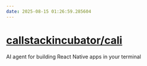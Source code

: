 ```yaml
---
date: 2025-08-15 01:26:59.285604
---
```


# [callstackincubator/cali](https://github.com/callstackincubator/cali)

AI agent for building React Native apps in your terminal